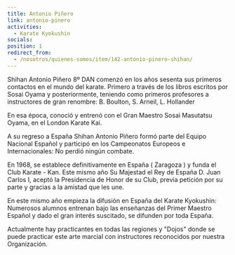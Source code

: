 ```yaml
---
title: Antonio Piñero
link: antonio-pinero
activities:
  - Karate Kyokushin
socials:
position: 1
redirect_from:
  - /nosotros/quienes-somos/item/142-antonio-pinero-shihan/
---
```

<p>Shihan Antonio Piñero 8º DAN comenzó en los años sesenta sus primeros contactos en el mundo del karate. Primero a través de los libros escritos por Sosai Oyama y posteriormente, teniendo como primeros profesores a instructores de gran renombre: B. Boulton, S. Arneil, L. Hollander</p>

<p>En esa época, conoció y entrenó con el Gran Maestro Sosai Masutatsu Oyama, en el London Karate Kai.</p>

<p>A su regreso a España Shihan Antonio Piñero formó parte del Equipo Nacional Español y participó en los Campeonatos Europeos e Internacionales: No perdió ningún combate.</p>

<p>En 1968, se establece definitivamente en España ( Zaragoza ) y funda el Club Karate - Kan. Este mismo año Su Majestad el Rey de España D. Juan Carlos I, aceptó la Presidencia de Honor de su Club, previa petición por su parte y gracias a la amistad que les une.</p>

<p>En este mismo año empieza la difusión en España del Karate Kyokushin: Numerosos alumnos entrenan bajo las enseñanzas del Primer Maestro Español y dado el gran interés suscitado, se difunden por toda España.</p>

<p>Actualmente hay practicantes en todas las regiones y "Dojos" donde se puede practicar este arte marcial con instructores reconocidos por nuestra Organización.</p>

